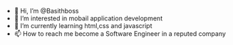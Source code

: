 - 👋 Hi, I’m @Basithboss
- 👀 I’m interested in mobail application development
- 🌱 I’m currently learning html,css and javascript
- 📫 How to reach me become a Software Engineer in a reputed company

<!---
Basithboss/Basithboss is a ✨ special ✨ repository because its `README.md` (this file) appears on your GitHub profile.
You can click the Preview link to take a look at your changes.
--->
